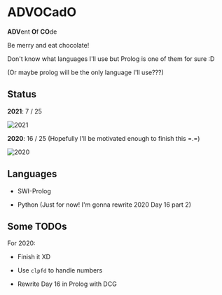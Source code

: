# ADVOCadO

**ADV**ent **O**f **CO**de

Be merry and eat chocolate!

Don't know what languages I'll use but Prolog is one of them for sure :D

(Or maybe prolog will be the only language I'll use???)

## Status

**2021**: 7 / 25

![2021](https://progress-bar.dev/28/)

**2020**: 16 / 25 (Hopefully I'll be motivated enough to finish this =.=)

![2020](https://progress-bar.dev/64/)

## Languages

- SWI-Prolog

- Python (Just for now! I'm gonna rewrite 2020 Day 16 part 2)

## Some TODOs

For 2020:

- Finish it XD

- Use `clpfd` to handle numbers

- Rewrite Day 16 in Prolog with DCG
